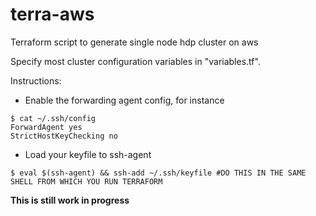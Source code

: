 # terra-aws

Terraform script to generate single node hdp cluster on aws

Specify most cluster configuration variables in "variables.tf".

Instructions:

- Enable the forwarding agent config, for instance
```
$ cat ~/.ssh/config 
ForwardAgent yes
StrictHostKeyChecking no
```

- Load your keyfile to ssh-agent
```
$ eval $(ssh-agent) && ssh-add ~/.ssh/keyfile #DO THIS IN THE SAME SHELL FROM WHICH YOU RUN TERRAFORM
```
**This is still work in progress**
